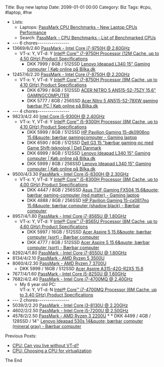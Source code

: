 Title: Buy new laptop
Date: 2099-01-01 00:00
Category: Biz
Tags: #cpu, #laptop, #hw

* Lists: 
    * Laptops: [PassMark CPU Benchmarks - New Laptop CPUs Performance](https://www.cpubenchmark.net/laptop.html)
    * Search: [PassMark - CPU Benchmarks - List of Benchmarked CPUs](https://www.cpubenchmark.net/cpu_list.php)
* --- 6 chores----------------
* 13669/6/2.60 [PassMark - Intel Core i7-9750H @ 2.60GHz](https://www.cpubenchmark.net/cpu.php?cpu=Intel+Core+i7-9750H+%40+2.60GHz&id=3425)
    * VT-x: Y, VT-d: Y [Intel® Core™ i7-9750H Processor (12M Cache, up to 4.50 GHz) Product Specifications](https://ark.intel.com/content/www/us/en/ark/products/191045/intel-core-i7-9750h-processor-12m-cache-up-to-4-50-ghz.html)
        * DKK 7999 / 8GB / 512SSD [Lenovo Ideapad L340 15&quot; Gaming computer | K&oslash;b online p&aring; Bilka.dk](https://www.bilka.dk/elektronik/computere/gamer-pc/baerbar-gamer-pc/lenovo-ideapad-l340-15-gaming-computer/p/100488161?intcmpid=S_gamer-pc-baerbar_CA_AddWish_100488161#aw_source=pb-5bc72e8ee05181429caa57b1)
* 12457/6/2.20 [PassMark - Intel Core i7-8750H @ 2.20GHz](https://www.cpubenchmark.net/cpu.php?cpu=Intel+Core+i7-8750H+%40+2.20GHz&id=3237)
    * VT-x: Y, VT-d: Y [Intel® Core™ i7-8750H Processor (9M Cache, up to 4.10 GHz) Product Specifications](https://ark.intel.com/content/www/us/en/ark/products/134906/intel-core-i7-8750h-processor-9m-cache-up-to-4-10-ghz.html)
        * DKK 6799 / 8GB / 512SSD [ACER NITRO 5 AN515-52-75ZY 15,6&quot; GAMINGCOMPUTER](https://www.power.dk/pc-og-tilbehoer/computere/baerbar-pc/acer-nitro-5-an515-52-75zy-156-gamingcomputer/p-684944/)
        * DKK 5777 / 8GB / 256SSD [Acer Nitro 5 AN515-52-78XW gaming b&aelig;rbar PC | K&oslash;b online p&aring; Bilka.dk](https://www.bilka.dk/elektronik/computere/gamer-pc/baerbar-gamer-pc/acer-nitro-5-an515-52-78xw-gaming-baerbar-pc/p/100435217)
* --- 4 chores----------------
* 9823/4/2.40 [Intel Core i5-9300H @ 2.40GHz](https://www.cpubenchmark.net/cpu.php?cpu=Intel+Core+i5-9300H+%40+2.40GHz&id=3448)
    * VT-x: Y, VT-d: Y [Intel® Core™ i5-9300H Processor (8M Cache, up to 4.10 GHz) Product Specifications](https://ark.intel.com/content/www/us/en/ark/products/191075/intel-core-i5-9300h-processor-8m-cache-up-to-4-10-ghz.html)
        * DKK 5999 / 8GB / 512SSD [HP Pavilion Gaming 15-dk0906no 15,6&amp;quote; bærbar gamingcomputer - Gaming laptop](https://www.elgiganten.dk/product/pc-tablets/barbar-computer/32636/hp-pavilion-gaming-15-dk0906no-15-6-barbar-gamingcomputer)
        * DKK 6590 / 8GB / 512SSD [Dell G3 15 &quot;bærbar gaming-pc med Game Shift-teknologi | Dell Danmark](https://www.dell.com/da-dk/shop/b%C3%A6rbare-dell-computere/ny-dell-g3-15/spd/g-series-15-3590-laptop/cn35916)
        * DKK 6999 / 8GB / 512SSD [Lenovo Ideapad L340 15&quot; Gaming computer | K&oslash;b online p&aring; Bilka.dk](https://www.bilka.dk/elektronik/computere/gamer-pc/baerbar-gamer-pc/lenovo-ideapad-l340-15-gaming-computer/p/100488059?intcmpid=PR_100488159_PP_AddWish_100488059)
        * DKK 5999 / 8GB / 256SSD [Lenovo Ideapad L340 15&quot; Gaming computer | K&oslash;b online p&aring; Bilka.dk](https://www.bilka.dk/elektronik/computere/gamer-pc/baerbar-gamer-pc/lenovo-ideapad-l340-15-gaming-computer/p/100488159?intcmpid=PR_100488161_PP_AddWish_100488159#aw_source=pb-5922e9d8e4b07f430f26dc39)
* 9500/4/3.30 [PassMark - Intel Core i5-8300H @ 2.30GHz](https://www.cpubenchmark.net/cpu.php?cpu=Intel+Core+i5-8300H+%40+2.30GHz&id=3254)
    * VT-x: Y, VT-d: Y [Intel® Core™ i5-8300H Processor (8M Cache, up to 4.00 GHz) Product Specifications](https://ark.intel.com/content/www/us/en/ark/products/134876/intel-core-i5-8300h-processor-8m-cache-up-to-4-00-ghz.html)
        * DKK 4447 / 8GB / 256SSD [Asus TUF Gaming FX504 15,6&amp;quote; bærbar gaming-computer (red matter) - Gaming laptop](https://www.elgiganten.dk/product/pc-tablets/barbar-computer/16687/asus-tuf-gaming-fx504-15-6-barbar-gaming-computer-red-matter)
        * DKK 4888 / 8GB / 256SSD [HP Pavilion Gaming 15-cx0817no 15,6&amp;quote; bærbar computer (shadow black) - Bærbar computer](https://www.elgiganten.dk/product/pc-tablets/barbar-computer/16645/hp-pavilion-gaming-15-cx0817no-15-6-barbar-computer-shadow-black)
* 8957/4/1.80 [PassMark - Intel Core i7-8565U @ 1.80GHz](https://www.cpubenchmark.net/cpu.php?cpu=Intel+Core+i7-8565U+%40+1.80GHz&id=3308)
    * VT-x: Y, VT-d: Y [Intel® Core™ i7-8565U Processor (8M Cache, up to 4.60 GHz) Product Specifications](https://ark.intel.com/content/www/us/en/ark/products/149091/intel-core-i7-8565u-processor-8m-cache-up-to-4-60-ghz.html)
        * DKK 5997 / 16GB / 512SSD [Acer Aspire 5 15,6&amp;quote; bærbar computer (sort) - Bærbar computer](https://www.elgiganten.dk/product/pc-tablets/barbar-computer/10237/acer-aspire-5-15-6-barbar-computer-sort)
        * DKK 4777 / 8GB / 512SSD [Acer Aspire 5 15,6&amp;quote; bærbar computer (sort) - Bærbar computer](https://www.elgiganten.dk/product/pc-tablets/barbar-computer/16466/acer-aspire-5-15-6-barbar-computer-sort)
* 8292/4/1.80 [PassMark - Intel Core i7-8550U @ 1.80GHz](https://www.cpubenchmark.net/cpu.php?cpu=Intel+Core+i7-8550U+%40+1.80GHz&id=3064)
* 8134/4/2.10 [PassMark - AMD Ryzen 5 3500U](https://www.cpubenchmark.net/cpu.php?cpu=AMD+Ryzen+5+3500U&id=3421)
* 8060/4/2.30 [PassMark - AMD Ryzen 7 3700U](https://www.cpubenchmark.net/cpu.php?cpu=AMD+Ryzen+7+3700U&id=3426)
    * DKK 5999 / 16GB / 512SSD [Acer Aspire A315-42G-R2X5 15.6](https://storetablet.bilka.dk/elektronik/computere/baerbar-computer/acer-aspire-a315-42g-r2x5-15-6-baerbar-computer/p/100489095)
* 7677/4/1.60 [PassMark - Intel Core i5-8250U @ 1.60GHz](https://www.cpubenchmark.net/cpu.php?cpu=Intel+Core+i5-8250U+%40+1.60GHz&id=3042)
* 7682/4/2.40 [PassMark - Intel Core i7-4700MQ @ 2.40GHz](https://www.cpubenchmark.net/cpu.php?cpu=Intel+Core+i7-4700MQ+%40+2.40GHz&id=1923)
    * My 6 year old PC:  
    VT-x: Y, VT-d: N [Intel® Core™ i7-4700MQ Processor (6M Cache, up to 3.40 GHz) Product Specifications](https://ark.intel.com/content/www/us/en/ark/products/75117/intel-core-i7-4700mq-processor-6m-cache-up-to-3-40-ghz.html)
* --- 2 chores----------------
* 5039/2/2.20 [PassMark - Intel Core i3-8130U @ 2.20GHz](https://www.cpubenchmark.net/cpu.php?cpu=Intel+Core+i3-8130U+%40+2.20GHz&id=3225)
* 4602/2/2.50 [PassMark - Intel Core i5-7200U @ 2.50GHz](https://www.cpubenchmark.net/cpu.php?cpu=Intel+Core+i5-7200U+%40+2.50GHz&id=2865)
* 4578/2/2.50 [PassMark - AMD Ryzen 3 2200U](https://www.cpubenchmark.net/cpu.php?cpu=AMD+Ryzen+3+2200U&id=3152)
    * 
        * DKK 4499 / 4GB / 128SSD / 14'' [Lenovo Ideapad 530s 14&amp;quote; bærbar computer (mineral gray) - Bærbar computer](https://www.elgiganten.dk/product/pc-tablets/barbar-computer/LE81H10000MX/lenovo-ideapad-530s-14-barbar-computer-mineral-gray)


Previous Posts:

* [CPU: Can you live without VT-d?](https://rasor.wordpress.com/2013/03/24/cpu-can-you-live-without-vt-d/)
* [CPU: Choosing a CPU for virtualization](https://rasor.wordpress.com/2010/01/29/cpu-choosing-a-cpu-for-virtualization/)

The End